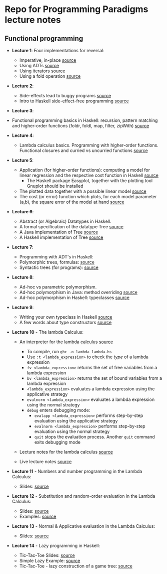 # Repo for Programming Paradigms lecture notes

## Functional programming

* **Lecture 1**: Four implementations for reversal:
  * Imperative, in-place [source](https://github.com/pdmatei/pp2020/blob/master/L01/V1.java)
  * Using ADTs [source](https://github.com/pdmatei/pp2020/blob/master/L01/TDA.java)
  * Using iterators [source](https://github.com/pdmatei/pp2020/blob/master/L01/V3.java)
  * Using a fold operation [source](https://github.com/pdmatei/pp2020/blob/master/L01/V4.java)
* **Lecture 2**: 
  * Side-effects lead to buggy programs [source](https://github.com/pdmatei/pp2020/blob/master/L02/RefTr.java)
  * Intro to Haskell side-effect-free programming [source](https://github.com/pdmatei/pp2020/blob/master/L02/c02.hs)

 * **Lecture 3**:
  * Functional programming basics in Haskell: recursion, pattern matching and higher-order functions (foldr, foldl, map, filter, zipWith) [source](https://github.com/pdmatei/pp2020/blob/master/L03/c03.hs)

* **Lecture 4**:
  * Lambda calculus basics. Programming with higher-order functions. Functional closures and curried vs uncurried functions [source](https://github.com/pdmatei/pp2020/blob/master/L04/c04.hs)

* **Lecture 5**:
  * Application (for higher-order functions): computing a model for linear regression and the respective cost function in Haskell [source](https://github.com/pdmatei/pp2020/blob/master/L05/c05.hs)
    * The Haskell package Easyplot, together with the plotting tool Gnuplot should be installed
  * The plotted data together with a possible linear model [source](https://github.com/pdmatei/pp2020/blob/master/L05/model-1.png)
  * The cost (or error) function which plots, for each model parameter (a,b), the square error of the model at hand [source](https://github.com/pdmatei/pp2020/blob/master/L05/error.png)

* **Lecture 6**:
  * Abstract (or Algebraic) Datatypes in Haskell.
  * A formal specification of the datatype Tree [source](https://github.com/pdmatei/pp2020/blob/master/L06/Tree.tda) 
  * A Java implementation of Tree [source](https://github.com/pdmatei/pp2020/blob/master/L06/Trees.java)
  * A Haskell implementation of Tree [source](https://github.com/pdmatei/pp2020/blob/master/L06/Tree.hs)  

* **Lecture 7**:
  * Programming with ADT's in Haskell:
  * Polymorphic trees, formulas: [source](https://github.com/pdmatei/pp2020/blob/master/L07/formula.hs)
  * Syntactic trees (for programs): [source](https://github.com/pdmatei/pp2020/blob/master/L07/prog_without_check.tda)  

* **Lecture 8**:
  * Ad-hoc vs parametric polymorphism.
  * Ad-hoc polymorphism in Java: method overriding [source](https://github.com/pdmatei/pp2020/blob/master/L08/Polymorphism.java)
  * Ad-hoc polymorphism in Haskell: typeclasses [source](https://github.com/pdmatei/pp2020/blob/master/L08/polymorphism.hs)

* **Lecture 9**:
  * Writing your own typeclass in Haskell [source](https://github.com/pdmatei/pp2020/blob/master/L09/Eval.hs)
  * A few words about type constructors [source](https://github.com/pdmatei/pp2020/blob/master/L09/type_constructors.hs)

* **Lecture 10** - The lambda Calculus:
  * An interpreter for the lambda calculus [source](https://github.com/pdmatei/pp2020/blob/master/L10/lambda.hs)
    * To compile, run `ghc -o lambda lambda.hs`
    * Use `:t <lambda_expression>` to check the *type* of a lambda expression
    * `fv <lambda_expression>` returns the set of free variables from a lambda expression
    * `bv <lambda_expression>` returns the set of bound variables from a lambda expression
    * `<lambda_expression>` evaluates a lambda expression using the applicative strategy
    * `evalnorm <lambda_expression>` evaluates a lambda expression using the normal strategy
    * `debug` enters debugging mode:
      * `evalapp <lambda_expression>` performs step-by-step evaluation using the applicative strategy
      * `evalnorm <lambda_expression>` performs step-by-step evaluation using the normal strategy
      * `quit` stops the evaluation process. Another `quit` command exits debugging mode

  * Lecture notes for the lambda calculus [source](https://github.com/pdmatei/pp2020/blob/master/L10/lecture_notes.txt)
  * Live lecture notes [source](https://github.com/pdmatei/pp2020/blob/master/L10/live_notes.txt)

* **Lecture 11** - Numbers and number programming in the Lambda Calculus:
  * Slides: [source](https://github.com/pdmatei/pp2020/blob/master/L11/Lambda-Calculus.pptx)
  
* **Lecture 12** - Substitution and random-order evaluation in the Lambda Calculus:
  * Slides: [source](https://github.com/pdmatei/pp2020/blob/master/L12/Substitution.pptx)
  * Examples: [source](https://github.com/pdmatei/pp2020/blob/master/L12/lecture_notes.txt)

* **Lecture 13** - Normal & Applicative evaluation in the Lambda Calculus:
  * Slides: [source](https://github.com/pdmatei/pp2020/blob/master/L13/Evaluation.pptx)

* **Lecture 14** - Lazy programming in Haskell:
  * Tic-Tac-Toe Slides: [source](https://github.com/pdmatei/pp2020/blob/master/L14/xzero.pptx)
  * Simple Lazy Example: [source](https://github.com/pdmatei/pp2020/blob/master/L14/lazy-example.hs)
  * Tic-Tac-Toe - lazy construction of a game tree: [source](https://github.com/pdmatei/pp2020/blob/master/L14/xandzero.hs)

